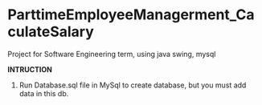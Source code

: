 # ParttimeEmployeeManagerment_CaculateSalary
Project for Software Engineering term, using java swing, mysql


**INTRUCTION**
1. Run Database.sql file in MySql to create database, but you must add data in this db.
